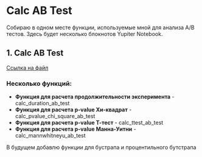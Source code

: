 # Calc AB Test
Собираю в одном месте функции, используемые мной для анализа A/B тестов.
Здесь будет несколько блокнотов Yupiter Notebook.
## 1. Calc AB Test
[Ссылка на файл](https://github.com/a-efimov/Calc-AB-Test/blob/main/Calc%20AB%20Test.ipynb)
### Несколько функций:
- **Функция для расчета продолжительности эксперимента** - calc_duration_ab_test
- **Функция для расчета p-value Хи-квадрат** - calc_pvalue_chi_square_ab_test
- **Функция для расчета p-value Т-тест** - calc_ttest_ab_test
- **Функция для расчета p-value Манна-Уитни** - calc_mannwhitneyu_ab_test

В будущем добавлю функции для бустрапа и процентильного бутстрапа

